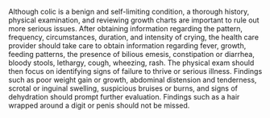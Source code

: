 Although colic is a benign and self-limiting condition, a thorough history, physical examination, and reviewing growth charts are important to rule out more serious issues. After obtaining information regarding the pattern, frequency, circumstances, duration, and intensity of crying, the health care provider should take care to obtain information regarding fever, growth, feeding patterns, the presence of bilious emesis, constipation or diarrhea, bloody stools, lethargy, cough, wheezing, rash. The physical exam should then focus on identifying signs of failure to thrive or serious illness. Findings such as poor weight gain or growth, abdominal distension and tenderness, scrotal or inguinal swelling, suspicious bruises or burns, and signs of dehydration should prompt further evaluation. Findings such as a hair wrapped around a digit or penis should not be missed.